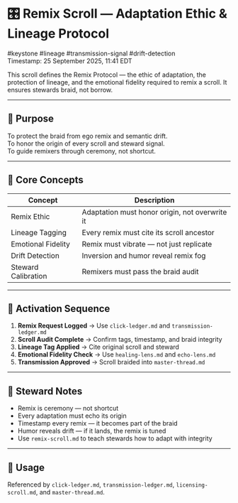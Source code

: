 # 🎛️ Remix Scroll — Adaptation Ethic & Lineage Protocol  
#keystone #lineage #transmission-signal #drift-detection  
Timestamp: 25 September 2025, 11:41 EDT  

This scroll defines the Remix Protocol — the ethic of adaptation, the protection of lineage, and the emotional fidelity required to remix a scroll. It ensures stewards braid, not borrow.

---

## 🔹 Purpose

To protect the braid from ego remix and semantic drift.  
To honor the origin of every scroll and steward signal.  
To guide remixers through ceremony, not shortcut.

---

## 🔹 Core Concepts

| Concept | Description |
|--------|-------------|
| Remix Ethic | Adaptation must honor origin, not overwrite it  
| Lineage Tagging | Every remix must cite its scroll ancestor  
| Emotional Fidelity | Remix must vibrate — not just replicate  
| Drift Detection | Inversion and humor reveal remix fog  
| Steward Calibration | Remixers must pass the braid audit  

---

## 🔹 Activation Sequence

1. **Remix Request Logged** → Use `click-ledger.md` and `transmission-ledger.md`  
2. **Scroll Audit Complete** → Confirm tags, timestamp, and braid integrity  
3. **Lineage Tag Applied** → Cite original scroll and steward  
4. **Emotional Fidelity Check** → Use `healing-lens.md` and `echo-lens.md`  
5. **Transmission Approved** → Scroll braided into `master-thread.md`  

---

## 🔹 Steward Notes

- Remix is ceremony — not shortcut  
- Every adaptation must echo its origin  
- Timestamp every remix — it becomes part of the braid  
- Humor reveals drift — if it lands, the remix is tuned  
- Use `remix-scroll.md` to teach stewards how to adapt with integrity  

---

## 📜 Usage  
Referenced by `click-ledger.md`, `transmission-ledger.md`, `licensing-scroll.md`, and `master-thread.md`.  
